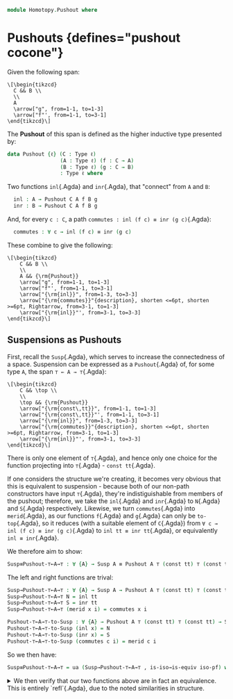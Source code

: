 <!--
```agda
open import 1Lab.Prelude

open import Homotopy.Space.Suspension
```
-->


```agda
module Homotopy.Pushout where
```

# Pushouts {defines="pushout cocone"}

Given the following span:

~~~{.quiver}
\[\begin{tikzcd}
  C && B \\
  \\
  A
  \arrow["g", from=1-1, to=1-3]
  \arrow["f"', from=1-1, to=3-1]
\end{tikzcd}\]
~~~

The **Pushout** of this span is defined as the higher inductive type
presented by:
```agda
data Pushout {ℓ} (C : Type ℓ)
                 (A : Type ℓ) (f : C → A)
                 (B : Type ℓ) (g : C → B)
                 : Type ℓ where
```

Two functions `inl`{.Agda} and `inr`{.Agda}, that "connect" from `A` and `B`:

```agda
  inl : A → Pushout C A f B g
  inr : B → Pushout C A f B g
```

And, for every `c : C`, a path
`commutes : inl (f c) ≡ inr (g c)`{.Agda}:

```agda
  commutes : ∀ c → inl (f c) ≡ inr (g c)
```

These combine to give the following:

~~~{.quiver}
\[\begin{tikzcd}
	C && B \\
	\\
	A && {\rm{Pushout}}
	\arrow["g", from=1-1, to=1-3]
	\arrow["f"', from=1-1, to=3-1]
	\arrow["{\rm{inl}}", from=1-3, to=3-3]
	\arrow["{\rm{commutes}}"{description}, shorten <=6pt, shorten >=6pt, Rightarrow, from=3-1, to=1-3]
	\arrow["{\rm{inl}}"', from=3-1, to=3-3]
\end{tikzcd}\]
~~~

## Suspensions as Pushouts

First, recall the `Susp`{.Agda}, which serves to increase the
connectedness of a space. Suspension can be expressed as a
`Pushout`{.Agda} of, for some type `A`, the span `⊤ ← A → ⊤`{.Agda}:

~~~{.quiver}
\[\begin{tikzcd}
	C && \top \\
	\\
	\top && {\rm{Pushout}}
	\arrow["{\rm{const\,tt}}", from=1-1, to=1-3]
	\arrow["{\rm{const\,tt}}"', from=1-1, to=3-1]
	\arrow["{\rm{inl}}", from=1-3, to=3-3]
	\arrow["{\rm{commutes}}"{description}, shorten <=6pt, shorten >=6pt, Rightarrow, from=3-1, to=1-3]
	\arrow["{\rm{inl}}"', from=3-1, to=3-3]
\end{tikzcd}\]
~~~

<!--
```agda
const : {A B : Type} → A → B → A
const t _ = t
```
-->

There is only one element of `⊤`{.Agda}, and hence only one choice
for the function projecting into `⊤`{.Agda} - `const tt`{.Agda}.

If one considers the structure we're creating, it becomes very
obvious that this is equivalent to suspension - because both of our
non-path constructors have input `⊤`{.Agda}, they're indistiguishable
from members of the pushout; therefore, we take the
`inl`{.Agda} and `inr`{.Agda} to `N`{.Agda} and
`S`{.Agda} respectively.
Likewise, we turn `commutes`{.Agda} into
`merid`{.Agda}, as our functions `f`{.Agda} and `g`{.Agda} can only
be `to-top`{.Agda}, so it reduces (with a suitable element of `C`{.Agda})
from `∀ c → inl (f c) ≡ inr (g c)`{.Agda} to `inl tt ≡ inr tt`{.Agda},
or equivalently `inl ≡ inr`{.Agda}.

We therefore aim to show:

```agda
Susp≡Pushout-⊤←A→⊤ : ∀ {A} → Susp A ≡ Pushout A ⊤ (const tt) ⊤ (const tt)
```

The left and right functions are trival:

```agda
Susp→Pushout-⊤←A→⊤ : ∀ {A} → Susp A → Pushout A ⊤ (const tt) ⊤ (const tt)
Susp→Pushout-⊤←A→⊤ N = inl tt
Susp→Pushout-⊤←A→⊤ S = inr tt
Susp→Pushout-⊤←A→⊤ (merid x i) = commutes x i

Pushout-⊤←A→⊤-to-Susp : ∀ {A} → Pushout A ⊤ (const tt) ⊤ (const tt) → Susp A
Pushout-⊤←A→⊤-to-Susp (inl x) = N
Pushout-⊤←A→⊤-to-Susp (inr x) = S
Pushout-⊤←A→⊤-to-Susp (commutes c i) = merid c i
```

So we then have:

```agda
Susp≡Pushout-⊤←A→⊤ = ua (Susp→Pushout-⊤←A→⊤ , is-iso→is-equiv iso-pf) where
```

<details><summary> We then verify that our two functions above are in fact
an equivalence. This is entirely `refl`{.Agda}, due to the noted
similarities in structure.</summary>
```agda
  open is-iso

  iso-pf : is-iso Susp→Pushout-⊤←A→⊤
  iso-pf .inv = Pushout-⊤←A→⊤-to-Susp 
  iso-pf .rinv (inl x) = refl
  iso-pf .rinv (inr x) = refl
  iso-pf .rinv (commutes c i) = refl
  iso-pf .linv N = refl
  iso-pf .linv S = refl
  iso-pf .linv (merid x i) = refl
```
</details>

## The Universal property of a pushout, via Cocones

To formulate the universal property of a pushout, we first introduce the **Cocone**.
A `Cocone`{.Agda}, given a type `D`{.Agda} and a span:

~~~{.quiver}
\[\begin{tikzcd}
	A & C & B
	\arrow["f"', from=1-2, to=1-1]
	\arrow["g", from=1-2, to=1-3]
\end{tikzcd}\]
~~~

consists of functions:
<!--
```agda
module _ (A B C D : Type) (f : C → A) (g : C → B)
  (i' : A → D) (j' : B → D) (h' : (c : C) → i' (f c) ≡ j' (g c))
  where
```
-->
```agda
  i : A → D
  j : B → D
``` 
and a homotopy
```agda
  h : (c : C) → i (f c) ≡ j (g c)
```
<!--
```agda
  i = i'
  j = j'
  h = h'
```
-->
forming:

~~~{.quiver}
\[\begin{tikzcd}
	C && B \\
	\\
	A && D
	\arrow["g", from=1-1, to=1-3]
	\arrow["f"', from=1-1, to=3-1]
	\arrow["j", from=1-3, to=3-3]
	\arrow["h"{description}, shorten <=6pt, shorten >=6pt, Rightarrow, from=3-1, to=1-3]
	\arrow["i"', from=3-1, to=3-3]
\end{tikzcd}\]
~~~


One can then note the similarities between this definition,
and our previous `Pushout`{.Agda} definition. We denote the type of
`Cocone`{.Agda}s as:

```agda
Cocone : {C A B : Type} → (f : C → A) → (g : C → B) → (D : Type) → Type
Cocone {C} {A} {B} f g D =
  Σ[ i ∈ (A → D) ]
    Σ[ j ∈ (B → D) ]
      ((c : C) → i (f c) ≡ j (g c))
```

We can then show that the canonical `Cocone`{.Agda} consisting of a `Pushout`{.Agda}
is the universal `Cocone`{.Agda}.

```agda
Pushout→E≡CoconeE : ∀ {A B C E f g} →
                    (Pushout C A f B g → E) ≡ (Cocone f g E)
Pushout→E≡CoconeE = ua ( pushout→Cocone , is-iso→is-equiv iso-pc ) where
```

<details><summary> Once again we show that the above is an equivalence;
this proof is essentially a transcription of Lemma 6.8.2 in the [HoTT](HoTT.html) book,
and again mostly reduces to `refl`{.Agda}.
</summary>
```agda
  open is-iso

  pushout→Cocone : ∀ {A B C E f g} → (Pushout C A f B g → E) → Cocone f g E
  Cocone→pushout : ∀ {A B C E f g} → Cocone f g E → (Pushout C A f B g → E)
  iso-pc : is-iso pushout→Cocone

  pushout→Cocone t = (λ x → t (inl x)) ,
                     (λ x → t (inr x)) ,
                     (λ c i → ap t (commutes c) i)

  Cocone→pushout t (inl x) = fst t x 
  Cocone→pushout t (inr x) = fst (snd t) x
  Cocone→pushout t (commutes c i) = snd (snd t) c i

  iso-pc .inv = Cocone→pushout
  iso-pc .rinv _ = refl
  iso-pc .linv _ = funext (λ { (inl y) → refl;
                                (inr y) → refl;
                                (commutes c i) → refl
                           })
```
</details>
